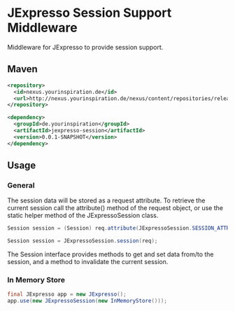 # JExpresso Session Support Middleware

Middleware for JExpresso to provide session support.

## Maven

```xml
<repository>
  <id>nexus.yourinspiration.de</id>
  <url>http://nexus.yourinspiration.de/nexus/content/repositories/releases/</url>
</repository>
```

```xml
<dependency>
  <groupId>de.yourinspiration</groupId>
  <artifactId>jexpresso-session</artifactId>
  <version>0.0.1-SNAPSHOT</version>
</dependency>
```

## Usage


### General

The session data will be stored as a request attribute. To retrieve the current session call the attribute() method of the request object, or use the static helper method of the JExpressoSession class.

```java
Session session = (Session) req.attribute(JExpressoSession.SESSION_ATTR);
```

```java
Session session = JExpressoSession.session(req);
```

The Session interface provides methods to get and set data from/to the session, and a method to invalidate the current session.

### In Memory Store

```java
final JExpresso app = new JExpresso();
app.use(new JExpressoSession(new InMemoryStore()));
```
